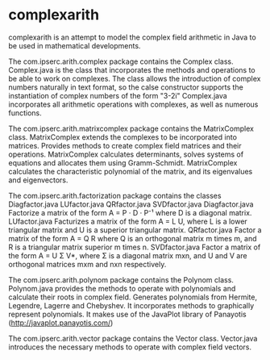 # complexarith
complexarith is an attempt to model the complex field arithmetic in Java to be used in mathematical developments.

The com.ipserc.arith.complex package contains the Complex class.
Complex.java is the class that incorporates the methods and operations to be able to work on complexes. The class allows the introduction of complex numbers naturally in text format, so the calse constructor supports the instantiation of complex numbers of the form "3-2i"
Complex.java incorporates all arithmetic operations with complexes, as well as numerous functions.

The com.ipserc.arith.matrixcomplex package contains the MatrixComplex class.
MatrixComplex extends the complexes to be incorporated into matrices. Provides methods to create complex field matrices and their operations.
MatrixComplex calculates determinants, solves systems of equations and allocates them using Gramm-Schmidt.
MatrixComplex calculates the characteristic polynomial of the matrix, and its eigenvalues ​​and eigenvectors.

The com.ipserc.arith.factorization package contains the classes
Diagfactor.java
LUfactor.java
QRfactor.java
SVDfactor.java
Diagfactor.java Factorize a matrix of the form A = P · D · P⁻¹ where D is a diagonal matrix.
LUfactor.java Facturizes a matrix of the form A = L U, where L is a lower triangular matrix and U is a superior triangular matrix.
QRfactor.java Factor a matrix of the form A = Q R where Q is an orthogonal matrix m times m, and R is a triangular matrix superior m times n.
SVDfactor.java Factor a matrix of the form A = U Σ V*, where Σ is a diagonal matrix mxn, and U and V are orthogonal matrices mxm and nxn respectively.

The com.ipserc.arith.polynom package contains the Polynom class.
Polynom.java provides the methods to operate with polynomials and calculate their roots in complex field.
Generates polynomials from Hermite, Legendre, Lagerre and Chebyshev.
It incorporates methods to graphically represent polynomials. It makes use of the JavaPlot library of Panayotis (http://javaplot.panayotis.com/)

The com.ipserc.arith.vector package contains the Vector class.
Vector.java introduces the necessary methods to operate with complex field vectors.
